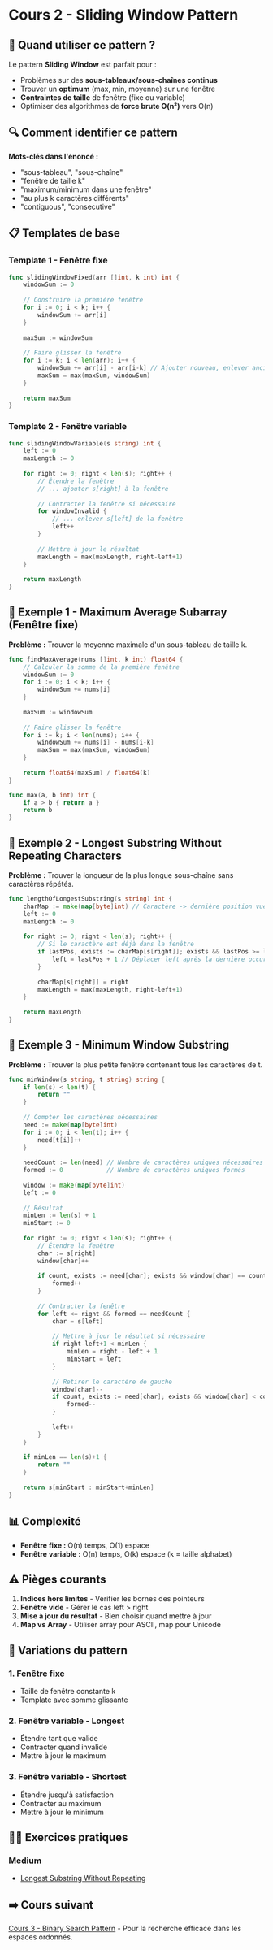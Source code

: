 # Cours 2 - Sliding Window Pattern

## 🎯 Quand utiliser ce pattern ?

Le pattern **Sliding Window** est parfait pour :
- Problèmes sur des **sous-tableaux/sous-chaînes continus**
- Trouver un **optimum** (max, min, moyenne) sur une fenêtre
- **Contraintes de taille** de fenêtre (fixe ou variable)
- Optimiser des algorithmes de **force brute O(n²)** vers O(n)

## 🔍 Comment identifier ce pattern

**Mots-clés dans l'énoncé :**
- "sous-tableau", "sous-chaîne"
- "fenêtre de taille k"
- "maximum/minimum dans une fenêtre"
- "au plus k caractères différents"
- "contiguous", "consecutive"

## 📋 Templates de base

### Template 1 - Fenêtre fixe

```go
func slidingWindowFixed(arr []int, k int) int {
    windowSum := 0
    
    // Construire la première fenêtre
    for i := 0; i < k; i++ {
        windowSum += arr[i]
    }
    
    maxSum := windowSum
    
    // Faire glisser la fenêtre
    for i := k; i < len(arr); i++ {
        windowSum += arr[i] - arr[i-k] // Ajouter nouveau, enlever ancien
        maxSum = max(maxSum, windowSum)
    }
    
    return maxSum
}
```

### Template 2 - Fenêtre variable

```go
func slidingWindowVariable(s string) int {
    left := 0
    maxLength := 0
    
    for right := 0; right < len(s); right++ {
        // Étendre la fenêtre
        // ... ajouter s[right] à la fenêtre
        
        // Contracter la fenêtre si nécessaire
        for windowInvalid {
            // ... enlever s[left] de la fenêtre
            left++
        }
        
        // Mettre à jour le résultat
        maxLength = max(maxLength, right-left+1)
    }
    
    return maxLength
}
```

## 🚀 Exemple 1 - Maximum Average Subarray (Fenêtre fixe)

**Problème :** Trouver la moyenne maximale d'un sous-tableau de taille k.

```go
func findMaxAverage(nums []int, k int) float64 {
    // Calculer la somme de la première fenêtre
    windowSum := 0
    for i := 0; i < k; i++ {
        windowSum += nums[i]
    }
    
    maxSum := windowSum
    
    // Faire glisser la fenêtre
    for i := k; i < len(nums); i++ {
        windowSum += nums[i] - nums[i-k]
        maxSum = max(maxSum, windowSum)
    }
    
    return float64(maxSum) / float64(k)
}

func max(a, b int) int {
    if a > b { return a }
    return b
}
```

## 🚀 Exemple 2 - Longest Substring Without Repeating Characters

**Problème :** Trouver la longueur de la plus longue sous-chaîne sans caractères répétés.

```go
func lengthOfLongestSubstring(s string) int {
    charMap := make(map[byte]int) // Caractère -> dernière position vue
    left := 0
    maxLength := 0
    
    for right := 0; right < len(s); right++ {
        // Si le caractère est déjà dans la fenêtre
        if lastPos, exists := charMap[s[right]]; exists && lastPos >= left {
            left = lastPos + 1 // Déplacer left après la dernière occurrence
        }
        
        charMap[s[right]] = right
        maxLength = max(maxLength, right-left+1)
    }
    
    return maxLength
}
```

## 🚀 Exemple 3 - Minimum Window Substring

**Problème :** Trouver la plus petite fenêtre contenant tous les caractères de t.

```go
func minWindow(s string, t string) string {
    if len(s) < len(t) {
        return ""
    }
    
    // Compter les caractères nécessaires
    need := make(map[byte]int)
    for i := 0; i < len(t); i++ {
        need[t[i]]++
    }
    
    needCount := len(need) // Nombre de caractères uniques nécessaires
    formed := 0            // Nombre de caractères uniques formés
    
    window := make(map[byte]int)
    left := 0
    
    // Résultat
    minLen := len(s) + 1
    minStart := 0
    
    for right := 0; right < len(s); right++ {
        // Étendre la fenêtre
        char := s[right]
        window[char]++
        
        if count, exists := need[char]; exists && window[char] == count {
            formed++
        }
        
        // Contracter la fenêtre
        for left <= right && formed == needCount {
            char = s[left]
            
            // Mettre à jour le résultat si nécessaire
            if right-left+1 < minLen {
                minLen = right - left + 1
                minStart = left
            }
            
            // Retirer le caractère de gauche
            window[char]--
            if count, exists := need[char]; exists && window[char] < count {
                formed--
            }
            
            left++
        }
    }
    
    if minLen == len(s)+1 {
        return ""
    }
    
    return s[minStart : minStart+minLen]
}
```

## 📊 Complexité

- **Fenêtre fixe :** O(n) temps, O(1) espace
- **Fenêtre variable :** O(n) temps, O(k) espace (k = taille alphabet)

## ⚠️ Pièges courants

1. **Indices hors limites** - Vérifier les bornes des pointeurs
2. **Fenêtre vide** - Gérer le cas left > right
3. **Mise à jour du résultat** - Bien choisir quand mettre à jour
4. **Map vs Array** - Utiliser array pour ASCII, map pour Unicode

## 🔄 Variations du pattern

### 1. Fenêtre fixe
- Taille de fenêtre constante k
- Template avec somme glissante

### 2. Fenêtre variable - Longest
- Étendre tant que valide
- Contracter quand invalide
- Mettre à jour le maximum

### 3. Fenêtre variable - Shortest  
- Étendre jusqu'à satisfaction
- Contracter au maximum
- Mettre à jour le minimum

## 🏃‍♂️ Exercices pratiques

<!-- ### Easy -->
<!-- - [Maximum Average Subarray](../exercises/sliding-window/easy/max-average.md) -->
<!-- - [Contains Duplicate II](../exercises/sliding-window/easy/contains-duplicate.md) -->

### Medium
- [Longest Substring Without Repeating](../exercises/sliding-window/medium/longest-substring.md)
<!-- - [Max Consecutive Ones III](../exercises/sliding-window/medium/max-ones.md) -->
<!-- - [Fruit Into Baskets](../exercises/sliding-window/medium/fruit-baskets.md) -->
<!---->
<!-- ### Hard -->
<!-- - [Minimum Window Substring](../exercises/sliding-window/hard/min-window.md) -->
<!-- - [Sliding Window Maximum](../exercises/sliding-window/hard/sliding-max.md) -->

## ➡️ Cours suivant

[Cours 3 - Binary Search Pattern](03-binary-search.md) - Pour la recherche efficace dans les espaces ordonnés.
